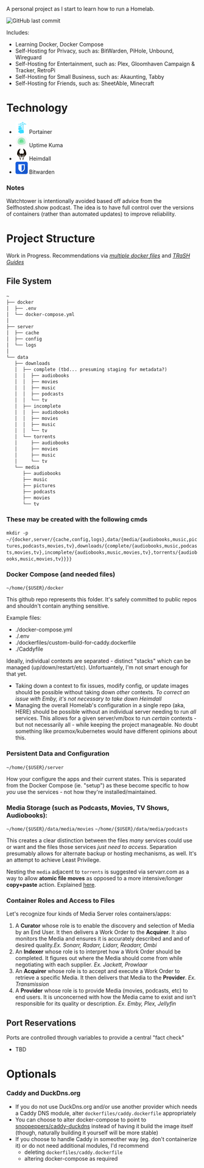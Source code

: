 A personal project as I start to learn how to run a Homelab. 

![GitHub last commit](https://img.shields.io/github/last-commit/jgwehr/homelab-docker)

Includes: 
- Learning Docker, Docker Compose
- Self-Hosting for Privacy, such as: BitWarden, PiHole, Unbound, Wireguard
- Self-Hosting for Entertainment, such as: Plex, Gloomhaven Campaign & Tracker, RetroPi
- Self-Hosting for Small Business, such as: Akaunting, Tabby
- Self-Hosting for Friends, such as: SheetAble, Minecraft

# Technology
- <img src="https://github.com/NX211/homer-icons/blob/master/png/portainer.png" width="32" alt="Portainer" /> Portainer
- <img src="https://github.com/louislam/uptime-kuma/blob/master/public/icon.svg" width="32" alt="Uptime Kuma" /> Uptime Kuma
- <img src="https://github.com/NX211/homer-icons/blob/master/png/heimdall.png" width="32" alt="Heimdall" /> Heimdall
- <img src="https://github.com/NX211/homer-icons/blob/master/png/bitwarden.png" width="32" alt="Vaultwarden/Bitwarden" /> Bitwarden

### Notes
Watchtower is intentionally avoided based off advice from the Selfhosted.show podcast. The idea is to have full control over the versions of containers (rather than automated updates) to improve reliability.

# Project Structure
Work in Progress. Recommendations via *[multiple docker files](https://nickjanetakis.com/blog/docker-tip-87-run-multiple-docker-compose-files-with-the-f-flag)* and *[TRaSH Guides](https://trash-guides.info/Hardlinks/How-to-setup-for/Docker/)*

## File System
```
~
├── docker
│  ├── .env
│  └── docker-compose.yml
│
├── server
│  ├── cache
│  ├── config
│  └── logs
│
└── data
   ├── downloads
   │  ├── complete (tbd... presuming staging for metadata?)
   │  │  ├── audiobooks
   │  │  ├── movies
   │  │  ├── music
   │  │  ├── podcasts
   │  │  └── tv
   │  ├── incomplete
   │  │  ├── audiobooks
   │  │  ├── movies
   │  │  ├── music
   │  │  └── tv
   │  └── torrents
   │     ├── audiobooks
   │     ├── movies
   │     ├── music
   │     └── tv
   └── media
      ├── audiobooks
      ├── music
      ├── pictures
      ├── podcasts
      ├── movies
      └── tv
```

### These may be created with the following cmds
`mkdir -p ~/{docker,server/{cache,config,logs},data/{media/{audiobooks,music,pictures,podcasts,movies,tv},downloads/{complete/{audiobooks,music,podcasts,movies,tv},incomplete/{audiobooks,music,movies,tv},torrents/{audiobooks,music,movies,tv}}}}`

### Docker Compose (and needed files)
`~/home/{$USER}/docker`

This github repo represents this folder. It's safely committed to public repos and shouldn't contain anything sensitive.

Example files:
- ./docker-compose.yml
- ./.env
- ./dockerfiles/custom-build-for-caddy.dockerfile
- ./Caddyfile


Ideally, individual contexts are separated - distinct "stacks" which can be managed (up/down/restart/etc). Unfortuantely, I'm not smart enough for that yet.
- Taking down a context to fix issues, modify config, or update images should be possible without taking down *other* contexts. *To correct an issue with Emby, it's not necessary to take down Heimdall*
- Managing the overall Homelab's configuration in a single repo (aka, HERE) should be possible without an individual server needing to run *all* services. This allows for a given server/vm/box to run *certain* contexts - but not necessarily all - while keeping the project manageable. No doubt something like proxmox/kubernetes would have different opinions about this.

### Persistent Data and Configuration
`~/home/{$USER}/server`

How your configure the apps and their current states. This is separated from the Docker Compose (ie. "setup") as these become specific to how *you* use the services - not how they're installed/maintained.


### Media Storage (such as Podcasts, Movies, TV Shows, Audiobooks):
`~/home/{$USER}/data/media/movies`
`~/home/{$USER}/data/media/podcasts`

This creates a clear distinction between the files *many* services could use or want and the files those services *just need to access*. Separation presumably allows for alternate backup or hosting mechanisms, as well. It's an attempt to achieve Least Privilege.

Nesting the `media` adjacent to `torrents` is suggested via servarr.com as a way to allow **atomic file moves** as opposed to a more intensive/longer **copy+paste** action. Explained [here](https://wiki.servarr.com/docker-guide).

### Container Roles and Access to Files
Let's recognize four kinds of Media Server roles containers/apps:

1. A **Curator** whose role is to enable the discovery and selection of Media by an End User. It then delivers a Work Order to the **Acquirer**. It also monitors the Media and ensures it is accurately described and and of desired quality.*Ex. Sonarr, Radarr, Lidarr, Readarr, Ombi*
1. An **Indexer** whose role is to interpret how a Work Order should be completed. It figures out where the Media should come from while negotiating with each supplier. *Ex. Jackett, Prowlaar*
1. An **Acquirer** whose role is to accept and execute a Work Order to retrieve a specific Media. It then delivers that Media to the **Provider**. *Ex. Transmission*
1. A **Provider** whose role is to provide Media (movies, podcasts, etc) to end users. It is unconcerned with how the Media came to exist and isn't responsible for its quality or description. *Ex. Emby, Plex, Jellyfin*


## Port Reservations
Ports are controlled through variables to provide a central "fact check"
* TBD


# Optionals
### Caddy and DuckDns.org
- If you do not use DuckDns.org and/or use another provider which needs a Caddy DNS module, alter `dockerfiles/caddy.dockerfile` appropriately
- You can choose to alter docker-compose to point to [snoopeppers/caddy-duckdns](https://hub.docker.com/repository/docker/snoopeppers/caddy-duckdns) instead of having it build the image itself (though, naturally building it yourself will be more stable)
- If you choose to handle Caddy in someother way (eg. don't containerize it) or do not need additional modules, I'd recommend
  - deleting `dockerfiles/caddy.dockerfile`
  - altering docker-compose as required

